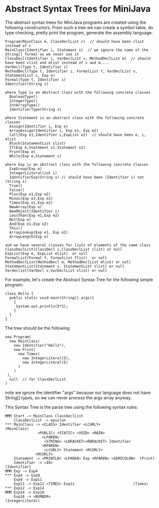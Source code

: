 # Abstract Syntax Trees for MiniJava

The abstract syntax trees for MiniJava programs
are created using the following constructors.
From such a tree we can create a symbol table,
do type checking, pretty print the program,
generate the assembly language.

```
Program(MainClass m, ClassDeclList c)  // should have been clist instead of c
MainClass(Identifier i, Statement s)  // we ignore the name of the String[] formal as we never use it
ClassDecl(Identifier i, VarDeclList v, MethodDeclList m)  // should have been vlist and mlist instead of v and m....
VarDecl(Type t, Identifier i)
MethodDecl(Type t, Identifier i, FormalList f, VarDeclList v, StatementList s, Exp e)
Formal(Type t, Identifier i)
Identifier(String s)  

where Type is an abstract class with the following concrete classes
  BooleanType()
  IntegerType()
  IntArrayType()
  IdentifierType(String s)

where Statement is an abstract class with the following concrete classes
  Assign(Identifier i, Exp e)
  ArrayAssign(Identifier i, Exp e1, Exp e2)
  Call(Exp e1,Identifier i,ExpList e2)  // should have been e, i, elist
  Block(StatementList slist)
  If(Exp e,Statement s1,Statement s2)
  Print(Exp e)
  While(Exp e,Statement s)

where Exp is an abstract class with the following concrete classes
  ExpGroup(Exp e)
  IntegerListeral(int i)
  IdentifierExp(String s) // should have been (Identifier i) not (String s)
  True()
  False()
  Plus(Exp e1,Exp e2)
  Minus(Exp e1,Exp e2)
  Times(Exp e1,Exp e2)
  NewArray(Exp e)
  NewObject(Identifier i)
  LessThan(Exp e1,Exp e2)
  Not(Exp e)
  And(Exp e1,Exp e2)
  This()
  ArrayLookup(Exp e1, Exp e2)
  ArrayLength(Exp e)

and we have several classes for lists of elements of the same class
ClassDeclList(ClassDecl c,ClassDeclList clist) or null
ExpList(Exp e, ExpList elist)  or null
FormalList(Formal f, FormalList flist)  or null
MethodDeclList(MethodDecl m, MethodDeclList mlist) or null
StatementList(Statement s, StatementList slist) or null
Vardeclist(VarDecl v,VarDeclList vlist) or null

```
For example, let's create the Abstract Syntax Tree for the following simple program:
```
class Hello {
  public static void main(String[] args){
    {
     System.out.println(5*5);
    }
  }
}
```
The tree should be the following
```
new Program(
  new MainClass(
    new Identifier("Hello"),
    new Print(
      new Times(
        new IntegerLiteral(5),
        new IntegerLiteral(5)
      )
    )
 ),
  null  // for ClassDeclList
)
```
note we ignore the identifier "args" because our language does not have String[] types,
so we can never process the args array anyway.

This Syntax Tree is the parse tree using the following syntax rules:
```
MMM Start -> MainClass ClassDeclList
    ClassDeclList -> epsilon
*** MainClass -> <CLASS> Identifier <LCURLY>                  (MainClass)
               <PUBLIC> <STATIC> <VOID> <MAIN>
                 <LPAREN>
                  <STRING> <LBRACKET><RBRACKET> Identifier
                 <RPAREN>
                  <LCURLY> Statement <RCURLY>
              <RCURLY>
    Statement -> <PRINTLN> <LPAREN> Exp <RPAREN> <SEMICOLON>  (Print)
    Identifier -> <ID>                                        (Identifier)
MMM Exp -> Exp4
*** Exp4 -> Exp9 
    Exp9 -> Exp11 
    Exp11 -> Exp12 <TIMES> Exp12                           (Times)
*** Exp12 -> Exp14   
MMM Exp14 -> Exp16
    Exp16 -> <NUMBER>                                         (IntegerLiteral)

```

